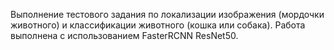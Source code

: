 Выполнение тестового задания по локализации изображения (мордочки животного) и классификации животного (кошка или собака).
Работа выполнена с использованием FasterRCNN ResNet50.
